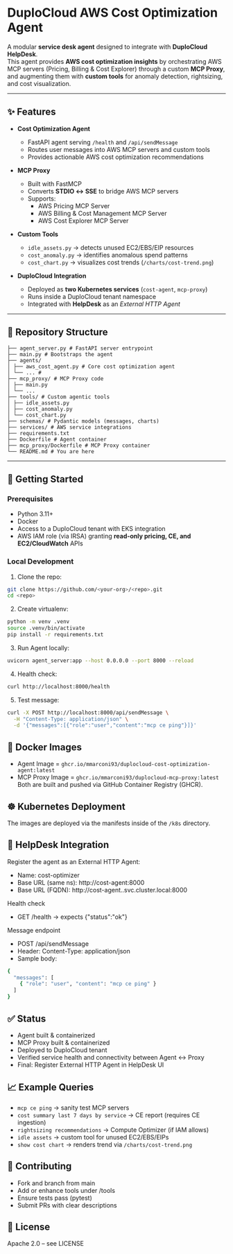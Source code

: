 # DuploCloud AWS Cost Optimization Agent

A modular **service desk agent** designed to integrate with **DuploCloud HelpDesk**.  
This agent provides **AWS cost optimization insights** by orchestrating AWS MCP servers (Pricing, Billing & Cost Explorer) through a custom **MCP Proxy**, and augmenting them with **custom tools** for anomaly detection, rightsizing, and cost visualization.

---

## ✨ Features

- **Cost Optimization Agent**
  - FastAPI agent serving `/health` and `/api/sendMessage`
  - Routes user messages into AWS MCP servers and custom tools
  - Provides actionable AWS cost optimization recommendations

- **MCP Proxy**
  - Built with FastMCP
  - Converts **STDIO ↔ SSE** to bridge AWS MCP servers
  - Supports:
    - AWS Pricing MCP Server
    - AWS Billing & Cost Management MCP Server
    - AWS Cost Explorer MCP Server

- **Custom Tools**
  - `idle_assets.py` → detects unused EC2/EBS/EIP resources
  - `cost_anomaly.py` → identifies anomalous spend patterns
  - `cost_chart.py` → visualizes cost trends (`/charts/cost-trend.png`)

- **DuploCloud Integration**
  - Deployed as **two Kubernetes services** (`cost-agent`, `mcp-proxy`)
  - Runs inside a DuploCloud tenant namespace
  - Integrated with **HelpDesk** as an *External HTTP Agent*

---

## 📂 Repository Structure

```
├── agent_server.py # FastAPI server entrypoint
├── main.py # Bootstraps the agent
├── agents/
│ ├── aws_cost_agent.py # Core cost optimization agent
│ └── ... #
├── mcp_proxy/ # MCP Proxy code
│ ├── main.py
│ └── ...
├── tools/ # Custom agentic tools
│ ├── idle_assets.py
│ ├── cost_anomaly.py
│ └── cost_chart.py
├── schemas/ # Pydantic models (messages, charts)
├── services/ # AWS service integrations
├── requirements.txt
├── Dockerfile # Agent container
├── mcp_proxy/Dockerfile # MCP Proxy container
└── README.md # You are here
```
---

## 🚀 Getting Started

### Prerequisites
- Python 3.11+
- Docker
- Access to a DuploCloud tenant with EKS integration
- AWS IAM role (via IRSA) granting **read-only pricing, CE, and EC2/CloudWatch** APIs

### Local Development

1. Clone the repo:
```bash
git clone https://github.com/<your-org>/<repo>.git
cd <repo>
```

2. Create virtualenv:
```bash
python -m venv .venv
source .venv/bin/activate
pip install -r requirements.txt
```
3. Run Agent locally:
```bash
uvicorn agent_server:app --host 0.0.0.0 --port 8000 --reload
```
4. Health check:
```bash
curl http://localhost:8000/health
```
5. Test message:
```bash
curl -X POST http://localhost:8000/api/sendMessage \
  -H "Content-Type: application/json" \
  -d '{"messages":[{"role":"user","content":"mcp ce ping"}]}'
```
## 🐳 Docker Images

- Agent Image = `ghcr.io/mmarconi93/duplocloud-cost-optimization-agent:latest`
- MCP Proxy Image = `ghcr.io/mmarconi93/duplocloud-mcp-proxy:latest`
Both are built and pushed via GitHub Container Registry (GHCR).

## ☸️ Kubernetes Deployment

The images are deployed via the manifests inside of the `/k8s` directory.

## 🔗 HelpDesk Integration

Register the agent as an External HTTP Agent:
- Name: cost-optimizer
- Base URL (same ns): http://cost-agent:8000
- Base URL (FQDN): http://cost-agent.<tenant-ns>.svc.cluster.local:8000

Health check
- GET /health → expects {"status":"ok"}

Message endpoint
- POST /api/sendMessage
- Header: Content-Type: application/json
- Sample body:
```bash
{
  "messages": [
    { "role": "user", "content": "mcp ce ping" }
  ]
}
```

## ✅ Status

- Agent built & containerized
- MCP Proxy built & containerized
- Deployed to DuploCloud tenant
- Verified service health and connectivity between Agent ↔ Proxy
- Final: Register External HTTP Agent in HelpDesk UI

## 📈 Example Queries

- `mcp ce ping` → sanity test MCP servers
- `cost summary last 7 days by service` → CE report (requires CE ingestion)
- `rightsizing recommendations` → Compute Optimizer (if IAM allows)
- `idle assets` → custom tool for unused EC2/EBS/EIPs
- `show cost chart` → renders trend via `/charts/cost-trend.png`

## 🤝 Contributing

- Fork and branch from main
- Add or enhance tools under /tools
- Ensure tests pass (pytest)
- Submit PRs with clear descriptions

## 📜 License

Apache 2.0 – see LICENSE